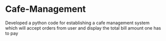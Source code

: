 # Cafe-Management
Developed a python code for establishing a cafe management system which will accept orders from user and display the total bill amount one has to pay
